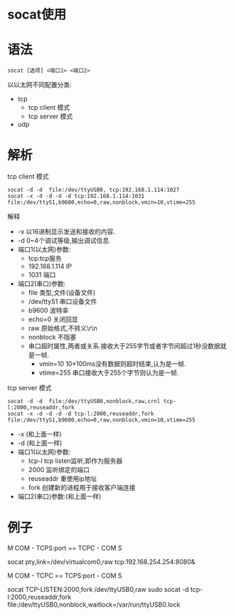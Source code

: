 # socat使用

# 语法

	socat [选项] <端口1> <端口2>

以以太网不同配置分类:

* tcp
  * tcp client 模式
  * tcp server 模式
* udp


# 解析

tcp client 模式

	socat -d -d  file:/dev/ttyUSB0, tcp:192.168.1.114:1027
	socat -x -d -d -d -d tcp:192.168.1.114:1031 file:/dev/ttyS1,b9600,echo=0,raw,nonblock,vmin=10,vtime=255

解释


* -x 以16进制显示发送和接收的内容.
* -d 0~4个调试等级,输出调试信息.
* 端口1(以太网)参数:
  * tcp:tcp服务
  * 192.168.1.114 IP
  * 1031 端口
* 端口2(串口)参数:
  * file 类型,文件(设备文件)
  * /dev/ttyS1 串口设备文件
  * b9600 波特率
  * echo=0 关闭回显
  * raw 原始格式,不转义\r\n
  * nonblock 不阻塞
  * 串口超时属性,两者或关系.接收大于255字节或者字节间超过1秒没数据就是一帧.
    * vmin=10 10*100ms没有数据则超时结束,认为是一帧.
    * vtime=255 串口接收大于255个字节则认为是一帧.

tcp server 模式

	socat -d -d  file:/dev/ttyUSB0,nonblock,raw,crnl tcp-l:2000,reuseaddr,fork
	socat -x -d -d -d -d tcp-l:2000,reuseaddr,fork file:/dev/ttyS1,b9600,echo=0,raw,nonblock,vmin=10,vtime=255

* -x (和上面一样)
* -d (和上面一样)
* 端口1(以太网)参数:
  * tcp-l tcp listen监听,即作为服务器
  * 2000 监听绑定的端口
  * reuseaddr 重使用ip地址
  * fork 创建新的进程用于接收客户端连接
* 端口2(串口)参数:(和上面一样)



# 例子

M COM - TCPS:port == TCPC - COM S

socat  pty,link=/dev/virtualcom0,raw  tcp:192.168.254.254:8080&


M COM - TCPC == TCPS:port - COM S

socat TCP-LISTEN:2000,fork /dev/ttyUSB0,raw
sudo socat -d tcp-l:2000,reuseaddr,fork  file:/dev/ttyUSB0,nonblock,waitlock=/var/run/ttyUSB0.lock
